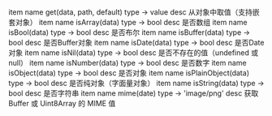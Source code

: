 <api jade>
   item
      name get(data, path, default)
      type -> value
      desc 从对象中取值（支持嵌套对象）
   item
      name isArray(data)
      type -> bool
      desc 是否数组
   item
      name isBool(data)
      type -> bool
      desc 是否布尔
   item
      name isBuffer(data)
      type -> bool
      desc 是否Buffer对象
   item
      name isDate(data)
      type -> bool
      desc 是否Date对象
   item
      name isNil(data)
      type -> bool
      desc 是否不存在的值（undefined 或 null）
   item
      name isNumber(data)
      type -> bool
      desc 是否数字
   item
      name isObject(data)
      type -> bool
      desc 是否对象
   item
      name isPlainObject(data)
      type -> bool
      desc 是否纯对象（字面量对象）
   item
      name isString(data)
      type -> bool
      desc 是否字符串
   item
      name mime(date)
      type -> 'image/png'
      desc 获取 Buffer 或 Uint8Array 的 MIME 值
</api>